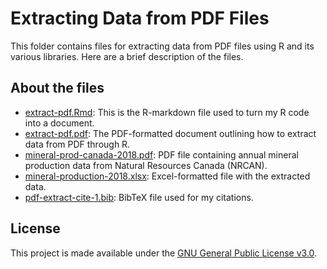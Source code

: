# Extracting Data from PDF Files
This folder contains files for extracting data from PDF files using R and its various libraries. Here are a brief description of the files.

## About the files
- [extract-pdf.Rmd](extract-pdf.Rmd): This is the R-markdown file used to turn my R code into a document.
- [extract-pdf.pdf](retrieve-cansim.pdf): The PDF-formatted document outlining how to extract data from PDF through R.
- [mineral-prod-canada-2018.pdf](mineral-prod-canada-2018.pdf): PDF file containing annual mineral production data from Natural Resources Canada (NRCAN).
- [mineral-production-2018.xlsx](mineral-production-2018.xlsx): Excel-formatted file with the extracted data.
- [pdf-extract-cite-1.bib](pdf-extract-cite-1.bib]): BibTeX file used for my citations.

## License
This project is made available under the [GNU General Public License v3.0](https://www.gnu.org/licenses/gpl-3.0.en.html).
